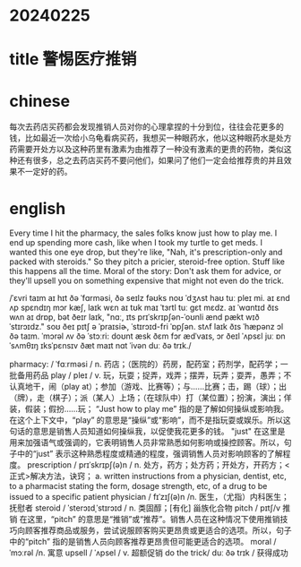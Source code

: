 
# 20240225

# title 警惕医疗推销

# chinese 
每次去药店买药都会发现推销人员对你的心理拿捏的十分到位，往往会花更多的钱，比如最近一次给小乌龟看病买药，我想买一种眼药水，他以这种眼药水是处方药需要开处方以及这种药里有激素为由推荐了一种没有激素的更贵的药物，类似这种还有很多，总之去药店买药不要问他们，如果问了他们一定会给推荐贵的并且效果不一定好的药。

# english
Every time I hit the pharmacy, the sales folks know just how to play me. I end up spending more cash, like when I took my turtle to get meds. I wanted this one eye drop, but they're like, "Nah, it's prescription-only and packed with steroids." So they pitch a pricier, steroid-free option. Stuff like this happens all the time. Moral of the story: Don't ask them for advice, or they'll upsell you on something expensive that might not even do the trick.

/ˈɛvri taɪm aɪ hɪt ðə ˈfɑrməsi, ðə seɪlz fəʊks noʊ ˈdʒʌst haʊ tuː pleɪ mi. aɪ ɛnd ʌp spɛndɪŋ mɔr kæʃ, laɪk wɛn aɪ tʊk maɪ ˈtɜrtl tuː ɡɛt mɛdz. aɪ ˈwɑntɪd ðɪs wʌn aɪ drɒp, bət ðeɪr laɪk, "nɑː, ɪts prɪˈskrɪpʃən-ˈoʊnli ænd pækt wɪð ˈstɪrɔɪdz." soʊ ðeɪ pɪtʃ ə ˈpraɪsiɚ, ˈstɪrɔɪd-fri ˈɒpʃən. stʌf laɪk ðɪs ˈhæpənz ɔl ðə taɪm. ˈmɔrəl ʌv ðə ˈstɔːri: doʊnt æsk ðɛm fɔr ædˈvaɪs, ɔr ðeɪl ˈʌpsɛl juː ɒn ˈsʌmθɪŋ ɪksˈpɛnsɪv ðæt maɪt nɑt ˈivən duː ðə trɪk./

pharmacy: / ˈfɑːrməsi / n.  药店；（医院的）药房，配药室；药剂学，配药学；一批备用药品
play / pleɪ / v.  玩，玩耍；捉弄，戏弄；摆弄，玩弄；耍弄，愚弄；不认真地干，闹（play at）；参加（游戏、比赛等）；与……比赛；击，踢（球）；出（牌），走（棋子）；派（某人）上场；（在球队中）打（某位置）；扮演，演出；佯装，假装；假扮……玩；
“Just how to play me” 指的是了解如何操纵或影响我。在这个上下文中，“play” 的意思是“操纵”或“影响”，而不是指玩耍或娱乐。所以这句话的意思是销售人员知道如何操纵我，以促使我花更多的钱。
"just" 在这里是用来加强语气或强调的，它表明销售人员非常熟悉如何影响或操控顾客。所以，句子中的“just” 表示这种熟悉程度或精通的程度，强调销售人员对影响顾客的了解程度。
prescription / prɪˈskrɪpʃ(ə)n / n.  处方，药方；处方药；开处方，开药方；<正式>解决方法，诀窍；
a. written instructions from a physician, dentist, etc, to a pharmacist stating the form, dosage strength, etc, of a drug to be issued to a specific patient
physician / fɪˈzɪʃ(ə)n /n.  医生，（尤指）内科医生；抚慰者
steroid / ˈsterɔɪdˌˈstɪrɔɪd / n.  类固醇；[有化] 甾族化合物
pitch / pɪtʃ/v  推销 在这里，“pitch” 的意思是“推销”或“推荐”。销售人员在这种情况下使用推销技巧向顾客推荐商品或服务，尝试说服顾客购买更昂贵或更适合的选项。所以，句子中的“pitch” 指的是销售人员向顾客推荐更昂贵但可能更适合的选项。
moral / ˈmɔːrəl /n. 寓意
upsell / ˈʌpsel / v.  超额促销
do the trick/ duː ðə trɪk / 获得成功
